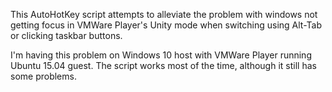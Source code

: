 This AutoHotKey script attempts to alleviate the problem with windows not
getting focus in VMWare Player's Unity mode when switching using Alt-Tab or
clicking taskbar buttons.

I'm having this problem on Windows 10 host with VMWare Player running
Ubuntu 15.04 guest. The script works most of the time, although it still
has some problems.